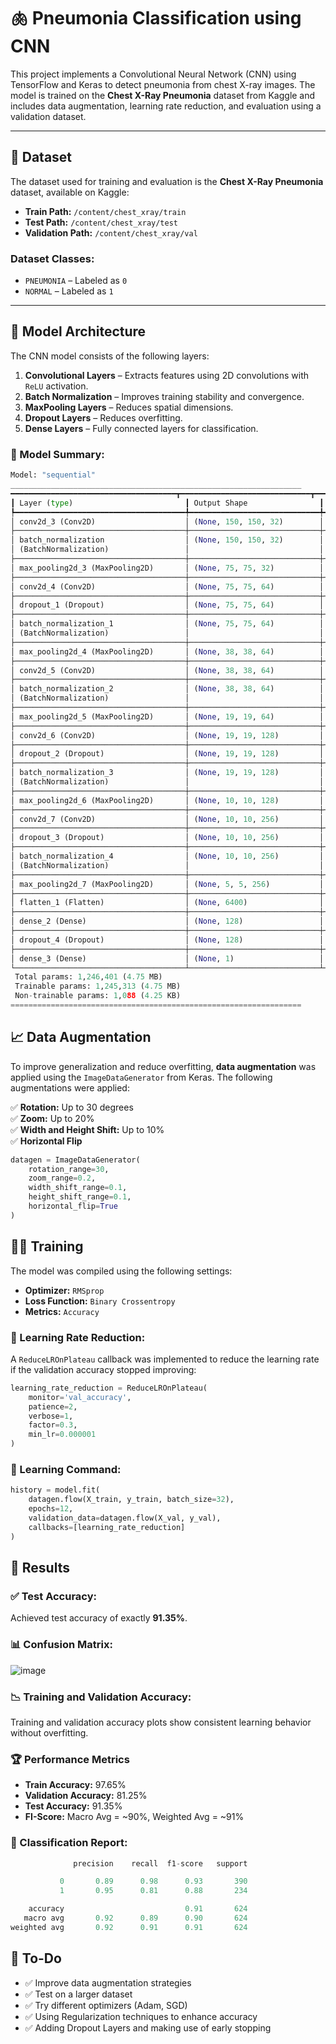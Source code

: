 # 🫁 Pneumonia Classification using CNN

This project implements a Convolutional Neural Network (CNN) using TensorFlow and Keras to detect pneumonia from chest X-ray images. The model is trained on the **Chest X-Ray Pneumonia** dataset from Kaggle and includes data augmentation, learning rate reduction, and evaluation using a validation dataset.

---

## 📂 Dataset
The dataset used for training and evaluation is the **Chest X-Ray Pneumonia** dataset, available on Kaggle:

- **Train Path:** `/content/chest_xray/train`
- **Test Path:** `/content/chest_xray/test`
- **Validation Path:** `/content/chest_xray/val`

### Dataset Classes:
- `PNEUMONIA` – Labeled as `0`
- `NORMAL` – Labeled as `1`

---

## 🚀 Model Architecture
The CNN model consists of the following layers:
1. **Convolutional Layers** – Extracts features using 2D convolutions with `ReLU` activation.
2. **Batch Normalization** – Improves training stability and convergence.
3. **MaxPooling Layers** – Reduces spatial dimensions.
4. **Dropout Layers** – Reduces overfitting.
5. **Dense Layers** – Fully connected layers for classification.

### 🔹 Model Summary:
```python
Model: "sequential"
_________________________________________________________________
━━━━━━━━━━━━━━━━━━━━━━━━━━━━━━━━━━━━━┳━━━━━━━━━━━━━━━━━━━━━━━━━━━━━┳━━━━━━━━━━━━━━━━━┓
┃ Layer (type)                         ┃ Output Shape                ┃         Param # ┃
┡━━━━━━━━━━━━━━━━━━━━━━━━━━━━━━━━━━━━━━╇━━━━━━━━━━━━━━━━━━━━━━━━━━━━━╇━━━━━━━━━━━━━━━━━┩
│ conv2d_3 (Conv2D)                    │ (None, 150, 150, 32)        │             320 │
├──────────────────────────────────────┼─────────────────────────────┼─────────────────┤
│ batch_normalization                  │ (None, 150, 150, 32)        │             128 │
│ (BatchNormalization)                 │                             │                 │
├──────────────────────────────────────┼─────────────────────────────┼─────────────────┤
│ max_pooling2d_3 (MaxPooling2D)       │ (None, 75, 75, 32)          │               0 │
├──────────────────────────────────────┼─────────────────────────────┼─────────────────┤
│ conv2d_4 (Conv2D)                    │ (None, 75, 75, 64)          │          18,496 │
├──────────────────────────────────────┼─────────────────────────────┼─────────────────┤
│ dropout_1 (Dropout)                  │ (None, 75, 75, 64)          │               0 │
├──────────────────────────────────────┼─────────────────────────────┼─────────────────┤
│ batch_normalization_1                │ (None, 75, 75, 64)          │             256 │
│ (BatchNormalization)                 │                             │                 │
├──────────────────────────────────────┼─────────────────────────────┼─────────────────┤
│ max_pooling2d_4 (MaxPooling2D)       │ (None, 38, 38, 64)          │               0 │
├──────────────────────────────────────┼─────────────────────────────┼─────────────────┤
│ conv2d_5 (Conv2D)                    │ (None, 38, 38, 64)          │          36,928 │
├──────────────────────────────────────┼─────────────────────────────┼─────────────────┤
│ batch_normalization_2                │ (None, 38, 38, 64)          │             256 │
│ (BatchNormalization)                 │                             │                 │
├──────────────────────────────────────┼─────────────────────────────┼─────────────────┤
│ max_pooling2d_5 (MaxPooling2D)       │ (None, 19, 19, 64)          │               0 │
├──────────────────────────────────────┼─────────────────────────────┼─────────────────┤
│ conv2d_6 (Conv2D)                    │ (None, 19, 19, 128)         │          73,856 │
├──────────────────────────────────────┼─────────────────────────────┼─────────────────┤
│ dropout_2 (Dropout)                  │ (None, 19, 19, 128)         │               0 │
├──────────────────────────────────────┼─────────────────────────────┼─────────────────┤
│ batch_normalization_3                │ (None, 19, 19, 128)         │             512 │
│ (BatchNormalization)                 │                             │                 │
├──────────────────────────────────────┼─────────────────────────────┼─────────────────┤
│ max_pooling2d_6 (MaxPooling2D)       │ (None, 10, 10, 128)         │               0 │
├──────────────────────────────────────┼─────────────────────────────┼─────────────────┤
│ conv2d_7 (Conv2D)                    │ (None, 10, 10, 256)         │         295,168 │
├──────────────────────────────────────┼─────────────────────────────┼─────────────────┤
│ dropout_3 (Dropout)                  │ (None, 10, 10, 256)         │               0 │
├──────────────────────────────────────┼─────────────────────────────┼─────────────────┤
│ batch_normalization_4                │ (None, 10, 10, 256)         │           1,024 │
│ (BatchNormalization)                 │                             │                 │
├──────────────────────────────────────┼─────────────────────────────┼─────────────────┤
│ max_pooling2d_7 (MaxPooling2D)       │ (None, 5, 5, 256)           │               0 │
├──────────────────────────────────────┼─────────────────────────────┼─────────────────┤
│ flatten_1 (Flatten)                  │ (None, 6400)                │               0 │
├──────────────────────────────────────┼─────────────────────────────┼─────────────────┤
│ dense_2 (Dense)                      │ (None, 128)                 │         819,328 │
├──────────────────────────────────────┼─────────────────────────────┼─────────────────┤
│ dropout_4 (Dropout)                  │ (None, 128)                 │               0 │
├──────────────────────────────────────┼─────────────────────────────┼─────────────────┤
│ dense_3 (Dense)                      │ (None, 1)                   │             129 │
└──────────────────────────────────────┴─────────────────────────────┴─────────────────┘
 Total params: 1,246,401 (4.75 MB)
 Trainable params: 1,245,313 (4.75 MB)
 Non-trainable params: 1,088 (4.25 KB)   
=================================================================
```
## 📈 Data Augmentation
To improve generalization and reduce overfitting, **data augmentation** was applied using the `ImageDataGenerator` from Keras. The following augmentations were applied:

✅ **Rotation:** Up to 30 degrees  
✅ **Zoom:** Up to 20%  
✅ **Width and Height Shift:** Up to 10%  
✅ **Horizontal Flip**  

```python
datagen = ImageDataGenerator(
    rotation_range=30,
    zoom_range=0.2,
    width_shift_range=0.1,
    height_shift_range=0.1,
    horizontal_flip=True
)
```
## 🏋️‍♂️ Training
The model was compiled using the following settings:

- **Optimizer:** `RMSprop`  
- **Loss Function:** `Binary Crossentropy`  
- **Metrics:** `Accuracy`  

### 🔹 Learning Rate Reduction:
A `ReduceLROnPlateau` callback was implemented to reduce the learning rate if the validation accuracy stopped improving:

```python
learning_rate_reduction = ReduceLROnPlateau(
    monitor='val_accuracy', 
    patience=2, 
    verbose=1, 
    factor=0.3, 
    min_lr=0.000001
)
```

### 🔹 Learning Command:
```python
history = model.fit(
    datagen.flow(X_train, y_train, batch_size=32),
    epochs=12,
    validation_data=datagen.flow(X_val, y_val),
    callbacks=[learning_rate_reduction]
)
```
## 🎯 Results
### ✅ Test Accuracy:
Achieved test accuracy of exactly **91.35%**.

### 📊 Confusion Matrix:
![image](https://github.com/user-attachments/assets/2d4a99a6-76d3-47b9-8a48-bf71c44b9c49)

### 📉 Training and Validation Accuracy:
Training and validation accuracy plots show consistent learning behavior without overfitting.

### 🏆 Performance Metrics
- **Train Accuracy:** 97.65%
- **Validation Accuracy:** 81.25%
- **Test Accuracy:** 91.35%
- **FI-Score:** Macro Avg = ~90%, Weighted Avg = ~91%

### 📄 Classification Report:
```python
              precision    recall  f1-score   support

           0       0.89      0.98      0.93       390
           1       0.95      0.81      0.88       234

    accuracy                           0.91       624
   macro avg       0.92      0.89      0.90       624
weighted avg       0.92      0.91      0.91       624

```

## 📌 To-Do
- ✅ Improve data augmentation strategies
- ✅ Test on a larger dataset
- ✅ Try different optimizers (Adam, SGD)
- ✅ Using Regularization techniques to enhance accuracy
- ✅ Adding Dropout Layers and making use of early stopping
